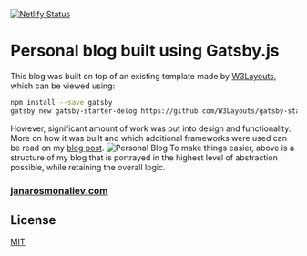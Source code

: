 [![Netlify Status](https://api.netlify.com/api/v1/badges/8ec719ad-c2f8-4529-b97d-e7561a9eaf33/deploy-status)](https://app.netlify.com/sites/janarosmonaliev/deploys)

# Personal blog built using Gatsby.js

This blog was built on top of an existing template made by [W3Layouts](https://w3layouts.com), which can be viewed using:

```bash
npm install --save gatsby
gatsby new gatsby-starter-delog https://github.com/W3Layouts/gatsby-starter-delog
```

However, significant amount of work was put into design and functionality. More on how it was built and which additional frameworks were used can be read on my [blog post](https://janarosmonaliev.com).
![Personal Blog](https://janarosmonaliev.com/assets/blogpost-1.png)
To make things easier, above is a structure of my blog that is portrayed in the highest level of abstraction possible, while retaining the overall logic.

### [janarosmonaliev.com](https://janarosmonaliev.com/discovering-gatsby-js)

## License

[MIT](https://choosealicense.com/licenses/mit/)
